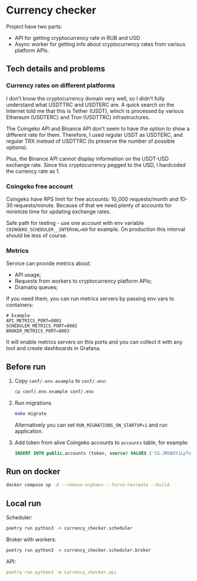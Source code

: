 # Currency checker

Project have two parts:

- API for getting cryptocurrency rate in RUB and USD 
- Async worker for getting info about cryptocurrency rates from various platform APIs.

## Tech details and problems

### Currency rates on different platforms

I don’t know the cryptocurrency domain very well, so I didn’t fully understand what USDTTRC and USDTERC are.
A quick search on the Internet told me that this is Tether (USDT), which is processed by various Ethereum (USDTERC) and Tron (USDTTRC) infrastructures.

The Coingeko API and Binance API don't seem to have the option to show a different rate for them.
Therefore, I used regular USDT as USDTERC, and regular TRX instead of USDTTRC (to preserve the number of possible options).

Plus, the Binance API cannot display information on the USDT-USD exchange rate. Since this cryptocurrency pegged to the USD, I hardcoded the currency rate as 1.

### Coingeko free account

Coingeko have RPS limit for free accounts: 10_000 requests/month and 10-30 requests/minute. 
Because of that we need plenty of accounts for minimize time for updating exchange rates. 

Safe path for testing - use one account with env variable `COINGEKO_SCHEDULER__INTERVAL=60` for example.
On production this interval should be less of course.

### Metrics

Service can provide metrics about:
- API usage;
- Requests from workers to cryptocurrency platform APIs;
- Dramatiq queues;

If you need them, you can run metrics servers by passing env vars to containers:
```dotenv
# Example
API_METRICS_PORT=8001
SCHEDULER_METRICS_PORT=8002
BROKER_METRICS_PORT=8003
```
It will enable metrics servers on this ports and you can collect it with any tool and create dashboards in Grafana.

## Before run

1. Copy `conf/.env.example` to `conf/.env`:
    ```bash
    cp conf/.env.example conf/.env
    ```

2. Run migrations
    ```bash
    make migrate
    ```

    Alternatively you can set `RUN_MIGRATIONS_ON_STARTUP=1` and run application.

3. Add token from alive Coingeko accounts to `accounts` table, for example:
   ```sql
   INSERT INTO public.accounts (token, source) VALUES ('CG-JRbBUYiLpTvoSrwgiMWL397S', 'coingeko');
   ```

## Run on docker

```bash
docker compose up -d --remove-orphans --force-recreate --build
```

## Local run

Scheduler:
```bash
poetry run python3 -m currency_checker.scheduler
```

Broker with workers:
```bash
poetry run python3 -m currency_checker.scheduler.broker
```

API:
```yaml
poetry run python3 -m currency_checker.api
```
